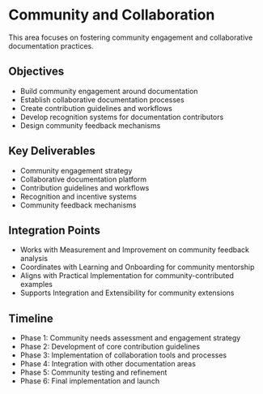 # Community and Collaboration

This area focuses on fostering community engagement and collaborative documentation practices.

## Objectives

- Build community engagement around documentation
- Establish collaborative documentation processes
- Create contribution guidelines and workflows
- Develop recognition systems for documentation contributors
- Design community feedback mechanisms

## Key Deliverables

- Community engagement strategy
- Collaborative documentation platform
- Contribution guidelines and workflows
- Recognition and incentive systems
- Community feedback mechanisms

## Integration Points

- Works with Measurement and Improvement on community feedback analysis
- Coordinates with Learning and Onboarding for community mentorship
- Aligns with Practical Implementation for community-contributed examples
- Supports Integration and Extensibility for community extensions

## Timeline

- Phase 1: Community needs assessment and engagement strategy
- Phase 2: Development of core contribution guidelines
- Phase 3: Implementation of collaboration tools and processes
- Phase 4: Integration with other documentation areas
- Phase 5: Community testing and refinement
- Phase 6: Final implementation and launch

